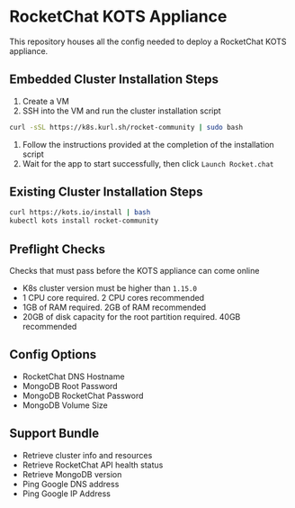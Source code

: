 # RocketChat KOTS Appliance
This repository houses all the config needed to deploy a RocketChat KOTS appliance.

## Embedded Cluster Installation Steps

1. Create a VM
1. SSH into the VM and run the cluster installation script
```bash
curl -sSL https://k8s.kurl.sh/rocket-community | sudo bash
```
1. Follow the instructions provided at the completion of the installation script
1. Wait for the app to start successfully, then click `Launch Rocket.chat`

## Existing Cluster Installation Steps

```bash
curl https://kots.io/install | bash
kubectl kots install rocket-community
```

## Preflight Checks
Checks that must pass before the KOTS appliance can come online
- K8s cluster version must be higher than `1.15.0`
- 1 CPU core required. 2 CPU cores recommended
- 1GB of RAM required. 2GB of RAM recommended
- 20GB of disk capacity for the root partition required. 40GB recommended

## Config Options
- RocketChat DNS Hostname
- MongoDB Root Password
- MongoDB RocketChat Password
- MongoDB Volume Size

## Support Bundle
- Retrieve cluster info and resources
- Retrieve RocketChat API health status
- Retrieve MongoDB version
- Ping Google DNS address
- Ping Google IP Address
